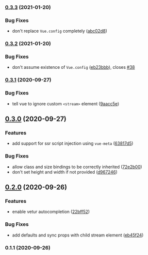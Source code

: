 ### [0.3.3](https://github.com/danielroe/stream-vue/compare/0.3.2...0.3.3) (2021-01-20)


### Bug Fixes

* don't replace `Vue.config` completely ([abc02d8](https://github.com/danielroe/stream-vue/commit/abc02d84c29a27fdce3ad554b87ed323a5d0c965))

### [0.3.2](https://github.com/danielroe/stream-vue/compare/0.3.1...0.3.2) (2021-01-20)


### Bug Fixes

* don't assume existence of `Vue.config` ([eb23bbb](https://github.com/danielroe/stream-vue/commit/eb23bbb4b5159887699c5115f54eae10f1a885e2)), closes [#38](https://github.com/danielroe/stream-vue/issues/38)

### [0.3.1](https://github.com/danielroe/stream-vue/compare/0.3.0...0.3.1) (2020-09-27)


### Bug Fixes

* tell vue to ignore custom `<stream>` element ([9aacc5e](https://github.com/danielroe/stream-vue/commit/9aacc5e8dc0a6c7dafebb735a534b2d47b68f953))

## [0.3.0](https://github.com/danielroe/stream-vue/compare/0.2.0...0.3.0) (2020-09-27)


### Features

* add support for ssr script injection using `vue-meta` ([63817d5](https://github.com/danielroe/stream-vue/commit/63817d543f6579732716dc745509de469263dcef))


### Bug Fixes

* allow class and size bindings to be correctly inherited ([72e2b00](https://github.com/danielroe/stream-vue/commit/72e2b002bafa30c42cca6286c9cc60cdf7d9ec94))
* don't set height and width if not provided ([d967246](https://github.com/danielroe/stream-vue/commit/d96724641c3d968614ba351bb1f2fdbde80aca69))

## [0.2.0](https://github.com/danielroe/stream-vue/compare/0.1.1...0.2.0) (2020-09-26)


### Features

* enable vetur autocompletion ([22bff52](https://github.com/danielroe/stream-vue/commit/22bff52eb51df09d94ccc7e20346ec0c0b90cf76))


### Bug Fixes

* add defaults and sync props with child stream element ([eb45f24](https://github.com/danielroe/stream-vue/commit/eb45f245128c16ba315a07cfcd1c909e60faa380))

### 0.1.1 (2020-09-26)

